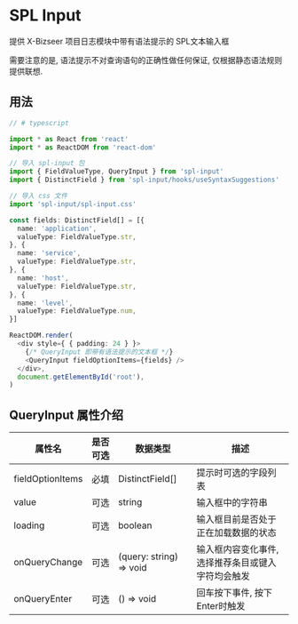 # SPL Input

提供 X-Bizseer 项目日志模块中带有语法提示的 SPL文本输入框

需要注意的是, 语法提示不对查询语句的正确性做任何保证, 仅根据静态语法规则提供联想.

## 用法

```typescript
// # typescript

import * as React from 'react'
import * as ReactDOM from 'react-dom'

// 导入 spl-input 包
import { FieldValueType, QueryInput } from 'spl-input'
import { DistinctField } from 'spl-input/hooks/useSyntaxSuggestions'

// 导入 css 文件
import 'spl-input/spl-input.css'

const fields: DistinctField[] = [{
  name: 'application',
  valueType: FieldValueType.str,
}, {
  name: 'service',
  valueType: FieldValueType.str,
}, {
  name: 'host',
  valueType: FieldValueType.str,
}, {
  name: 'level',
  valueType: FieldValueType.num,
}]

ReactDOM.render(
  <div style={ { padding: 24 } }>
    {/* QueryInput 即带有语法提示的文本框 */}
    <QueryInput fieldOptionItems={fields} />
  </div>,
  document.getElementById('root'),
)
```

## QueryInput 属性介绍

| 属性名 | 是否可选  | 数据类型 | 描述 |
| -- | -- | -- | -- |
| fieldOptionItems | 必填 | DistinctField[] | 提示时可选的字段列表 |
| value | 可选 | string | 输入框中的字符串 |
| loading | 可选 | boolean | 输入框目前是否处于正在加载数据的状态 |
| onQueryChange | 可选 | (query: string) => void | 输入框内容变化事件, 选择推荐条目或键入字符均会触发 |
| onQueryEnter | 可选 | () => void | 回车按下事件, 按下Enter时触发 |
